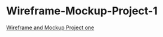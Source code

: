 # Wireframe-Mockup-Project-1
[Wireframe and Mockup Project one ](https://miro.com/welcomeonboard/aUhMbTRoR09GWEl2dFRnMG9pVlM2ME9wWnp2UlRQRGY1cnVMRGdQeVpKMzByVm8xd2g3VkpjS0tlczRvdzZYa3wzMDc0NDU3MzYzMDY0NTI3Mjg5fDI=?share_link_id=510034346644)

